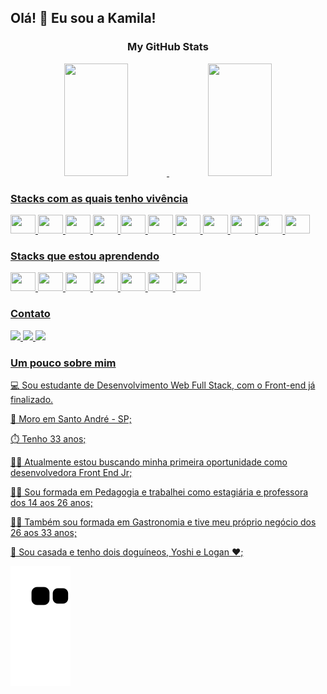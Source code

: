 ## Olá! 👋 Eu sou a Kamila!
  <div align='center'>
    <h3>My GitHub Stats</h3>
    <a href='https://github.com/KamilaMattos/KamilaMattos'>
    <img width='45%' height='180em' src='https://github-readme-stats.vercel.app/api?username=KamilaMattos&show_icons=true&theme=dracula&include_all_commits=true&count_private=true&hide_border=true'/>
    <img width='45%' height='180em' src='https://github-readme-stats.vercel.app/api/top-langs/?username=KamilaMattos&layout=compact&langs_count=16&theme=dracula&hide_border=true'/>
  </div>

<div>
  <h3>Stacks com as quais tenho vivência</h3>
  <img height='30' width='40' src="https://cdn.jsdelivr.net/gh/devicons/devicon/icons/html5/html5-original.svg" />
  <img height='30' width='40' src="https://cdn.jsdelivr.net/gh/devicons/devicon/icons/css3/css3-original.svg" />
  <img height='30' width='40' src="https://cdn.jsdelivr.net/gh/devicons/devicon/icons/javascript/javascript-original.svg" />
  <img height='30' width='40' src="https://cdn.jsdelivr.net/gh/devicons/devicon/icons/react/react-original.svg" />
  <img height='30' width='40' src="https://cdn.jsdelivr.net/gh/devicons/devicon/icons/redux/redux-original.svg" />
  <img height='30' width='40' src="https://cdn.jsdelivr.net/gh/devicons/devicon/icons/git/git-original.svg" />
  <img height='30' width='40' src="https://cdn.jsdelivr.net/gh/devicons/devicon/icons/vscode/vscode-original.svg" />
  <img height='30' width='40' src="https://cdn.jsdelivr.net/gh/devicons/devicon/icons/slack/slack-original.svg" />
  <img height='30' width='40' src="https://cdn.jsdelivr.net/gh/devicons/devicon/icons/materialui/materialui-original.svg" />
  <img height='30' width='40' src="https://cdn.jsdelivr.net/gh/devicons/devicon/icons/trello/trello-plain.svg" />
  <img height='30' width='40' src="https://cdn.jsdelivr.net/gh/devicons/devicon/icons/figma/figma-original.svg" />
</div>
<div>
  <h3>Stacks que estou aprendendo</h3>
  <img height='30' width='40' src="https://cdn.jsdelivr.net/gh/devicons/devicon/icons/nodejs/nodejs-original.svg" />
  <img height='30' width='40' src="https://cdn.jsdelivr.net/gh/devicons/devicon/icons/express/express-original.svg" />
  <img height='30' width='40' src="https://cdn.jsdelivr.net/gh/devicons/devicon/icons/postgresql/postgresql-original.svg" />
  <img height='30' width='40' src="https://cdn.jsdelivr.net/gh/devicons/devicon/icons/jest/jest-plain.svg" />      
  <img height='30' width='40' src="https://cdn.jsdelivr.net/gh/devicons/devicon/icons/typescript/typescript-original.svg" />
  <img height='30' width='40' src="https://cdn.jsdelivr.net/gh/devicons/devicon/icons/python/python-original.svg" />
  <img height='30' width='40' src="https://cdn.jsdelivr.net/gh/devicons/devicon/icons/mongodb/mongodb-original.svg" />
</div>

<div>
  <h3>Contato</h3>
  <a href='https://www.linkedin.com/in/kamilamattos/' target='_blank'><img src='https://img.shields.io/badge/LinkedIn-0077B5?style=for-the-badge&logo=linkedin&logoColor=white'>
  <a href='mailto:kamila_mattos@hotmail.com' target='_blank'><img src='https://img.shields.io/badge/Gmail-D14836?style=for-the-badge&logo=gmail&logoColor=white'>
  <a href='https://www.codewars.com/users/kamila_mattos' target='_blank'><img src='https://img.shields.io/badge/Codewars-B1361E?style=for-the-    badge&logo=Codewars&logoColor=white'>
</div>
<div>
  <h3>Um pouco sobre mim</h3>
  <p>💻 Sou estudante de Desenvolvimento Web Full Stack, com o Front-end já finalizado.</p>
  <p>🏡 Moro em Santo André - SP;</p>
  <p>⏱️ Tenho 33 anos;</p>
  <p>🧑‍💻 Atualmente estou buscando minha primeira oportunidade como desenvolvedora Front End Jr;</p>
  <p>👩‍🏫 Sou formada em Pedagogia e trabalhei como estagiária e professora dos 14 aos 26 anos;</p>
  <p>🧑‍🍳 Também sou formada em Gastronomia e tive meu próprio negócio dos 26 aos 33 anos;</p>
  <p>🐶 Sou casada e tenho dois doguíneos, Yoshi e Logan ❤️;</p>
</div>
<div>
  <img src='https://github.com/KamilaMattos/KamilaMattos/blob/output/github-contribution-grid-snake.svg'/>
</div>





